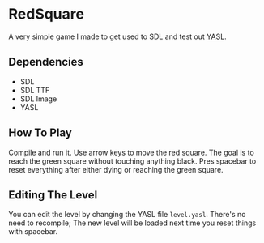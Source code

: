 # RedSquare
A very simple game I made to get used to SDL and test out [YASL](https://github.com/yasl-lang/yasl).

## Dependencies
- SDL
- SDL TTF
- SDL Image
- YASL

## How To Play
Compile and run it. Use arrow keys to move the red square. 
The goal is to reach the green square without touching anything black.
Pres spacebar to reset everything after either dying or reaching the green square.

## Editing The Level
You can edit the level by changing the YASL file `level.yasl`. There's no need to recompile;
The new level will be loaded next time you reset things with spacebar.
